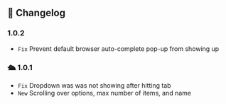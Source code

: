 ## :scroll: Changelog

### 1.0.2
- `Fix` Prevent default browser auto-complete pop-up from showing up

### :passenger_ship: 1.0.1
- `Fix` Dropdown was was not showing after hitting tab
- `New` Scrolling over options, max number of items, and name
